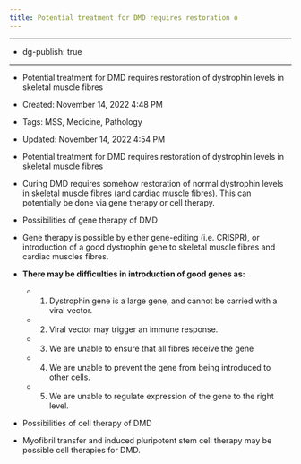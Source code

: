 ```yaml
---
title: Potential treatment for DMD requires restoration o
---
```


- --

- dg-publish: true

- --

- Potential treatment for DMD requires restoration of dystrophin levels in skeletal muscle fibres

- Created: November 14, 2022 4:48 PM

- Tags: MSS, Medicine, Pathology

- Updated: November 14, 2022 4:54 PM

- Potential treatment for DMD requires restoration of dystrophin levels in skeletal muscle fibres

- Curing DMD requires somehow restoration of normal dystrophin levels in skeletal muscle fibres (and cardiac muscle fibres). This can potentially be done via gene therapy or cell therapy.

- Possibilities of gene therapy of DMD

- Gene therapy is possible by either gene-editing (i.e. CRISPR), or introduction of a good dystrophin gene to skeletal muscle fibres and cardiac muscles fibres.

- ******************************************************************************************There may be difficulties in introduction of good genes as:******************************************************************************************
	 - 1. Dystrophin gene is a large gene, and cannot be carried with a viral vector.

	 - 2. Viral vector may trigger an immune response.

	 - 3. We are unable to ensure that all fibres receive the gene

	 - 4. We are unable to prevent the gene from being introduced to other cells.

	 - 5. We are unable to regulate expression of the gene to the right level.

- Possibilities of cell therapy of DMD

- Myofibril transfer and induced pluripotent stem cell therapy may be possible cell therapies for DMD.

